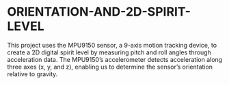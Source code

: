 # ORIENTATION-AND-2D-SPIRIT-LEVEL
This project uses the MPU9150 sensor, a 9-axis motion tracking device, to create a 2D digital spirit level by measuring pitch and roll angles through acceleration data. The MPU9150’s accelerometer detects acceleration along three axes (x, y, and z), enabling us to determine the sensor’s orientation relative to gravity.
